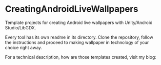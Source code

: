 # CreatingAndroidLiveWallpapers
Template projects for creating Android live wallpapers with Unity/Android Studio/LibGDX.

Every tool has its own readme in its directory.
Clone the repository, follow the instructions and proceed to making wallpaper in technology of your choice right away.

For a technical description, how are those templates created, visit my blog:
<TODO post link>
